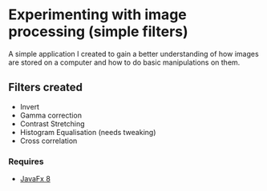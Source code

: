 # Experimenting with image processing (simple filters)

A simple application I created to gain a better understanding of how images are stored on a computer and how to do basic manipulations on them.

## Filters created
- Invert
- Gamma correction
- Contrast Stretching
- Histogram Equalisation (needs tweaking)
- Cross correlation

### Requires

- [JavaFx 8](http://javafx.com/javafx/8)